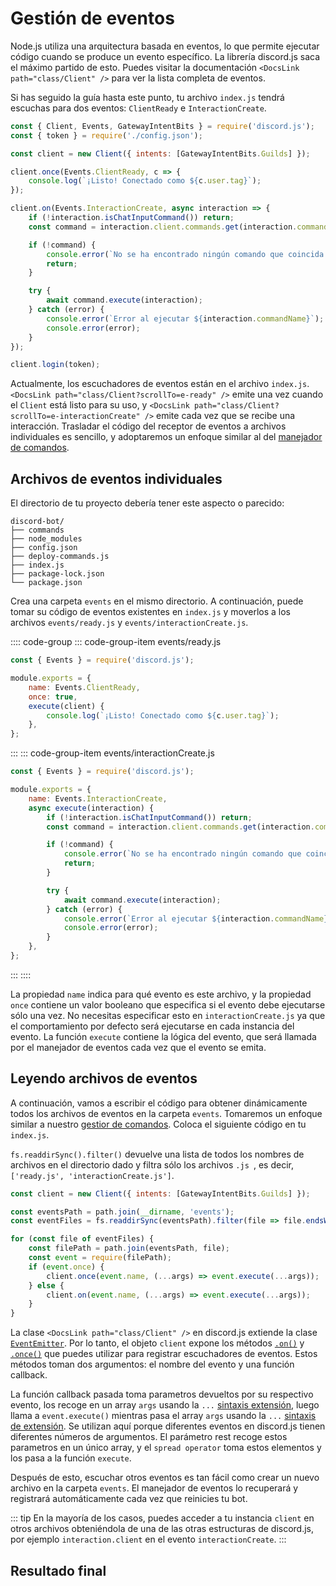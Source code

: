 # Gestión de eventos

Node.js utiliza una arquitectura basada en eventos, lo que permite ejecutar código cuando se produce un evento específico. La librería discord.js saca el máximo partido de esto. Puedes visitar la documentación `<DocsLink path="class/Client" />` para ver la lista completa de eventos.

Si has seguido la guía hasta este punto, tu archivo `index.js` tendrá escuchas para dos eventos: `ClientReady` e `InteractionCreate`.

```js
const { Client, Events, GatewayIntentBits } = require('discord.js');
const { token } = require('./config.json');

const client = new Client({ intents: [GatewayIntentBits.Guilds] });

client.once(Events.ClientReady, c => {
	console.log(`¡Listo! Conectado como ${c.user.tag}`);
});

client.on(Events.InteractionCreate, async interaction => {
	if (!interaction.isChatInputCommand()) return;
	const command = interaction.client.commands.get(interaction.commandName);

	if (!command) {
		console.error(`No se ha encontrado ningún comando que coincida con ${interaction.commandName}.`);
		return;
	}

	try {
		await command.execute(interaction);
	} catch (error) {
		console.error(`Error al ejecutar ${interaction.commandName}`);
		console.error(error);
	}
});

client.login(token);
```

Actualmente, los escuchadores de eventos están en el archivo `index.js`. `<DocsLink path="class/Client?scrollTo=e-ready" />` emite una vez cuando el `Client` está listo para su uso, y `<DocsLink path="class/Client?scrollTo=e-interactionCreate" />` emite cada vez que se recibe una interacción. Trasladar el código del receptor de eventos a archivos individuales es sencillo, y adoptaremos un enfoque similar al del [manejador de comandos](/creating-your-bot/manejador-de-comandos.md).

## Archivos de eventos individuales

El directorio de tu proyecto debería tener este aspecto o parecido:

```:no-line-numbers
discord-bot/
├── commands
├── node_modules
├── config.json
├── deploy-commands.js
├── index.js
├── package-lock.json
└── package.json
```

Crea una carpeta `events` en el mismo directorio. A continuación, puede tomar su código de eventos existentes en `index.js` y moverlos a los archivos `events/ready.js` y `events/interactionCreate.js`.

:::: code-group
::: code-group-item events/ready.js

```js
const { Events } = require('discord.js');

module.exports = {
	name: Events.ClientReady,
	once: true,
	execute(client) {
		console.log(`¡Listo! Conectado como ${c.user.tag}`);
	},
};
```

:::
::: code-group-item events/interactionCreate.js

```js
const { Events } = require('discord.js');

module.exports = {
	name: Events.InteractionCreate,
	async execute(interaction) {
		if (!interaction.isChatInputCommand()) return;
		const command = interaction.client.commands.get(interaction.commandName);

		if (!command) {
			console.error(`No se ha encontrado ningún comando que coincida con ${interaction.commandName}.`);
			return;
		}

		try {
			await command.execute(interaction);
		} catch (error) {
			console.error(`Error al ejecutar ${interaction.commandName}`);
			console.error(error);
		}
	},
};
```

:::
::::

La propiedad `name` indica para qué evento es este archivo, y la propiedad `once` contiene un valor booleano que especifica si el evento debe ejecutarse sólo una vez. No necesitas especificar esto en `interactionCreate.js` ya que el comportamiento por defecto será ejecutarse en cada instancia del evento. La función `execute` contiene la lógica del evento, que será llamada por el manejador de eventos cada vez que el evento se emita.

## Leyendo archivos de eventos

A continuación, vamos a escribir el código para obtener dinámicamente todos los archivos de eventos en la carpeta `events`. Tomaremos un enfoque similar a nuestro [gestior de comandos](/creating-your-bot/command-handling.md). Coloca el siguiente código en tu `index.js`.

`fs.readdirSync().filter()` devuelve una lista de todos los nombres de archivos en el directorio dado y filtra sólo los archivos `.js `, es decir, `['ready.js', 'interactionCreate.js']`.

```js
const client = new Client({ intents: [GatewayIntentBits.Guilds] });

const eventsPath = path.join(__dirname, 'events');
const eventFiles = fs.readdirSync(eventsPath).filter(file => file.endsWith('.js'));

for (const file of eventFiles) {
	const filePath = path.join(eventsPath, file);
	const event = require(filePath);
	if (event.once) {
		client.once(event.name, (...args) => event.execute(...args));
	} else {
		client.on(event.name, (...args) => event.execute(...args));
	}
}
```

La clase `<DocsLink path="class/Client" />` en discord.js extiende la clase [`EventEmitter`](https://nodejs.org/api/events.html#events_class_eventemitter). Por lo tanto, el objeto `client` expone los métodos [`.on()`](https://nodejs.org/api/events.html#events_emitter_on_eventname_listener) y [`.once()`](https://nodejs.org/api/events.html#events_emitter_once_eventname_listener) que puedes utilizar para registrar escuchadores de eventos. Estos métodos toman dos argumentos: el nombre del evento y una función callback.

La función callback pasada toma parametros devueltos por su respectivo evento, los recoge en un array `args` usando la `...` [sintaxis extensión](https://developer.mozilla.org/es/docs/Web/JavaScript/Reference/Functions/rest_parameters), luego llama a `event.execute()` mientras pasa el array `args` usando la `...` [sintaxis de extensión](https://developer.mozilla.org/es/docs/Web/JavaScript/Reference/Operators/Spread_syntax). Se utilizan aquí porque diferentes eventos en discord.js tienen diferentes números de argumentos. El parámetro rest recoge estos parametros en un único array, y el `spread operator` toma estos elementos y los pasa a la función  `execute`.

Después de esto, escuchar otros eventos es tan fácil como crear un nuevo archivo en la carpeta `events`. El manejador de eventos lo recuperará y registrará automáticamente cada vez que reinicies tu bot.

::: tip
En la mayoría de los casos, puedes acceder a tu instancia `client` en otros archivos obteniéndola de una de las otras estructuras de discord.js, por ejemplo `interaction.client` en el evento `interactionCreate`.
:::

## Resultado final

<ResultingCode />
